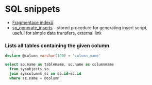 # SQL snippets

*  [Fragmentace indexů](index-fragmentation.md) 
*  [sp_generate_inserts](https://github.com/lambacck/generate_inserts) - stored procedure for generating insert script, useful for simple data transfers, external link

### Lists  all tables containing the given column

```sql
declare @column varchar(100) = 'column_name'

select so.name as tablename, sc.name as columnname
  from sysobjects so
  join syscolumns sc on so.id=sc.id
  where sc.name = @column
```

